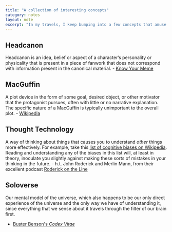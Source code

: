 ```yaml
---
title: "A collection of interesting concepts"
category: notes
layout: note
excerpt: "In my travels, I keep bumping into a few concepts that amuse me. I share them here."
---
```


## Headcanon
Headcanon is an idea, belief or aspect of a character’s personality or
physicality that is present in a piece of fanwork that does not correspond with
information present in the canonical material. - [Know Your
Meme](http://knowyourmeme.com/memes/headcanon)

## MacGuffin
A plot device in the form of some goal, desired object, or other motivator that
the protagonist pursues, often with little or no narrative explanation. The
specific nature of a MacGuffin is typically unimportant to the overall plot. -
[Wikipedia](http://en.wikipedia.org/wiki/MacGuffin)

## Thought Technology
A way of thinking about things that causes you to understand *other* things more
effectively. For example, take this [list of cognitive biases on
Wikipedia](http://en.wikipedia.org/wiki/List_of_cognitive_biases). Reading and
understanding any of the biases in this list will, at least in theory, inoculate
you slightly against making these sorts of mistakes in your thinking in the
future. - h.t. John Roderick and Merlin Mann, from their excellent podcast
[Roderick on the Line](http://www.merlinmann.com/roderick/)

## Soloverse
Our mental model of the universe, which also happens to be our only direct
experience of the universe and the only way we have of understanding it, since
everything that we sense about it travels through the filter of our brain first.
- [Buster Benson's *Codex
  Vitae*](https://github.com/busterbenson/public/blob/master/Codex.md#soloverse)
